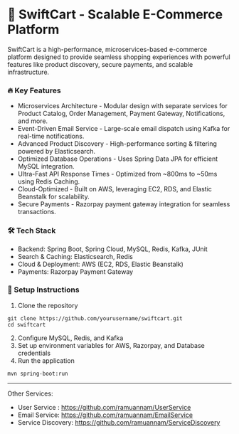 # 🚀 SwiftCart - Scalable E-Commerce Platform
SwiftCart is a high-performance, microservices-based e-commerce platform designed to provide seamless shopping experiences with powerful features like product discovery, secure payments, and scalable infrastructure.

### 🔥 Key Features
* Microservices Architecture - Modular design with separate services for Product Catalog, Order Management, Payment Gateway, Notifications, and more.
* Event-Driven Email Service - Large-scale email dispatch using Kafka for real-time notifications.
* Advanced Product Discovery - High-performance sorting & filtering powered by Elasticsearch.
* Optimized Database Operations - Uses Spring Data JPA for efficient MySQL integration.
* Ultra-Fast API Response Times - Optimized from ~800ms to ~50ms using Redis Caching.
* Cloud-Optimized - Built on AWS, leveraging EC2, RDS, and Elastic Beanstalk for scalability.
* Secure Payments - Razorpay payment gateway integration for seamless transactions.
  
### 🛠️ Tech Stack
* Backend: Spring Boot, Spring Cloud, MySQL, Redis, Kafka, JUnit
* Search & Caching: Elasticsearch, Redis
* Cloud & Deployment: AWS (EC2, RDS, Elastic Beanstalk)
* Payments: Razorpay Payment Gateway
 
### 📌 Setup Instructions
1. Clone the repository
```
git clone https://github.com/yourusername/swiftcart.git
cd swiftcart
```
2. Configure MySQL, Redis, and Kafka
3. Set up environment variables for AWS, Razorpay, and Database credentials
4. Run the application
```
mvn spring-boot:run
```

------
Other Services:
* User Service : https://github.com/ramuannam/UserService
* Email Service: https://github.com/ramuannam/EmailService
* Service Discovery: https://github.com/ramuannam/ServiceDiscovery

